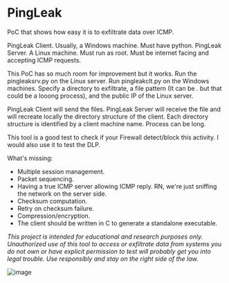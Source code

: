 # PingLeak
PoC that shows how easy it is to exfiltrate data over ICMP.

PingLeak Client. Usually, a Windows machine. Must have python.
PingLeak Server. A Linux machine. Must run as root. Must be internet facing and accepting ICMP requests.

This PoC has so much room for improvement but it works.
Run the pingleaksrv.py on the Linux server. 
Run pingleakclt.py on the Windows machines. Specify a directory to exfiltrate, a file pattern (It can be *.* but that could be a looong process), and the public IP of the Linux server.

PingLeak Client will send the files. PingLeak Server will receive the file and will recreate locally the directory structure of the client. Each directory structure is identified by a client machine name.
Process can be long. 

This tool is a good test to check if your Firewall detect/block this activity. I would also use it to test the DLP.

What's missing:
- Multiple session management.
- Packet sequencing.
- Having a true ICMP server allowing ICMP reply. RN, we're just sniffing the network on the server side.
- Checksum computation.
- Retry on checksum failure.
- Compression/encryption.
- The client should be written in C to generate a standalone executable.
  
_This project is intended for educational and research purposes only. Unauthorized use of this tool to access or exfiltrate data from systems you do not own or have explicit permission to test will probably get you into legal trouble. Use responsibly and stay on the right side of the law._

![image](https://github.com/user-attachments/assets/d1ece201-8faf-43a5-893b-4cc075624ea9)

